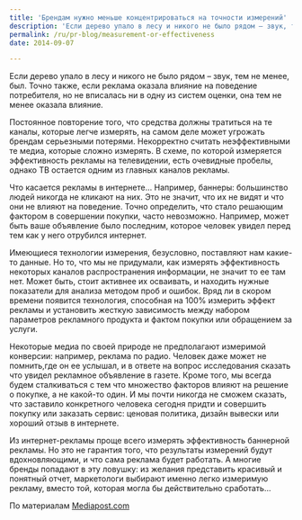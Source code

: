```yaml
---
title: 'Брендам нужно меньше концентрироваться на точности измерений'
description: 'Если дерево упало в лесу и никого не было рядом – звук, тем не менее, был. Точно также, если реклама оказала влияние на поведение потребителя, но не вписалась ни в одну из систем оценки, она тем не менее оказала влияние.'
permalink: /ru/pr-blog/measurement-or-effectiveness
date: 2014-09-07

---
```


Если дерево упало в лесу и никого не было рядом – звук, тем не менее, был. Точно также, если реклама оказала влияние на поведение потребителя, но не вписалась ни в одну из систем оценки, она тем не менее оказала влияние.

Постоянное повторение того, что средства должны тратиться на те каналы, которые легче измерять, на самом деле может угрожать брендам серьезными потерями. Некорректно считать неэффективными те медиа, которые сложно измерять. В схеме, по которой измеряется эффективность рекламы на телевидении, есть очевидные пробелы, однако ТВ остается одним из главных каналов рекламы.

Что касается рекламы в интернете… Например, баннеры: большинство людей никогда не кликают на них. Это не значит, что их не видят и что они не влияют на поведение. Точно определить, что стало решающим фактором в совершении покупки, часто невозможно. Например, может быть ваше объявление было последним, которое  человек увидел перед тем как у него отрубился интернет.

Имеющиеся технологии измерения, безусловно, поставляют нам какие-то данные. Но то, что мы не придумали, как измерять эффективность некоторых каналов распространения информации, не значит то ее там нет. Может быть, стоит активнее их осваивать, и находить нужные показатели для анализа методом проб и ошибок. Вряд ли в скором времени появится технология, способная на 100% измерить эффект рекламы и установить жесткую зависимость между набором параметров рекламного продукта и фактом покупки или обращением за услуги.

Некоторые медиа по своей природе не предполагают измеримой конверсии: например, реклама по радио. Человек даже может не помнить,где он ее услышал, и в ответе на вопрос исследования сказать что увидел рекламное объявление в газете. Кроме того, мы всегда будем сталкиваться с тем что множество факторов влияют на решение о покупке, а не какой-то один. И мы почти никогда не сможем сказать, что заставило конкретного человека сегодня придти и совершить покупку или заказать сервис: ценовая политика, дизайн вывески или хороший отзыв в интернете.

Из интернет-рекламы проще всего измерять эффективность баннерной рекламы. Но это не гарантия того, что результаты измерений будут вдохновляющими, и что сама реклама будет работать. А многие бренды попадают в эту ловушку: из желания представить красивый и понятный отчет, маркетологи выбирают именно легко измеримую рекламу, вместо той, которая могла бы действительно сработать…

По материалам <a href="http://www.mediapost.com/publications/article/236360/brands-must-get-beyond-fixation-on-measurable-medi.html">Mediapost.com</a>

